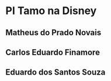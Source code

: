 # PI Tamo na Disney
## Matheus do Prado Novais
## Carlos Eduardo Finamore
## Eduardo dos Santos Souza

